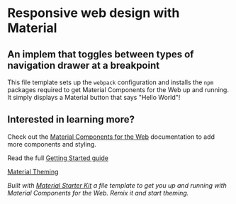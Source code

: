 # Responsive web design with Material
## An implem that toggles between types of navigation drawer at a breakpoint

This file template sets up the `webpack` configuration and installs the `npm` packages required to get Material Components for the Web up and running. It simply displays a Material button that says "Hello World"!

## Interested in learning more?
Check out the [Material Components for the Web](https://github.com/material-components/material-components-web) documentation to add more components and styling.

Read the full [Getting Started guide](https://github.com/material-components/material-components-web/blob/master/docs/getting-started.md)

[Material Theming](https://material.io/design/material-theming)

*Built with [Material Starter Kit](https://glitch.com/~material-starter-kit) a file template to get you up and running with Material Components for the Web. Remix it and start theming.*
